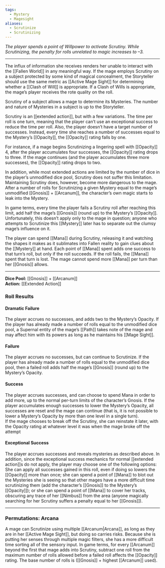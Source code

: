 ```yaml
---
tags:
  - Mystery
  - Magesight
aliases:
  - Scrutinize
  - Scrutinizing
---
```


_The player spends a point of Willpower to activate Scrutiny. While Scrutinizing, the penalty for rolls unrelated to magic increases to –3._

---

The influx of information she receives renders her unable to interact with the [[Fallen World]] in any meaningful way. If the mage employs Scrutiny on a subject protected by some kind of magical concealment, the Storyteller should use the same metric as [[Active Mage Sight]] for determining whether a [[Clash of Will]] is appropriate. If a Clash of Wills is appropriate, the mage’s player receives the rote quality on the roll.

Scrutiny of a subject allows a mage to determine its Mysteries. The number and nature of Mysteries in a subject is up to the Storyteller.

Scrutiny is an [[extended action]], but with a few variations. The time per roll is one turn, meaning that the player can’t use an exceptional success to reduce the time per roll. Also, the player doesn’t have a target number of successes. Instead, every time she reaches a number of successes equal to the Mystery’s [[Opacity]], the [[Opacity]] rating falls by one. 

For instance, if a mage begins Scrutinizing a lingering spell with [[Opacity]] 4, after the player accumulates four successes, the [[Opacity]] rating drops to three. If the mage continues (and the player accumulates three more successes), the [[Opacity]] rating drops to two.

In addition, while most extended actions are limited by the number of dice in the player’s unmodified dice pool, Scrutiny does not suffer this limitation. Maintaining Scrutiny does, however, become more dangerous to the mage. After a number of rolls for Scrutinizing a given Mystery equal to the mage’s unmodified [[Gnosis]] + [[Arcanum]], the character’s own magic starts to leak into the Mystery. 

In game terms, every time the player fails a Scrutiny roll after reaching this limit, add half the mage’s [[Gnosis]] (round up) to the Mystery’s [[Opacity]]. Unfortunately, this doesn’t apply only to the mage in question; anyone who attempts to Scrutinize this [[Mystery]] later has to separate out the clumsy mage’s influence on it.

The player can spend [[Mana]] during Scrutiny, releasing it and watching the shapes it makes as it sublimates into Fallen reality to gain clues about the [[Mystery]] at hand. Each point of [[Mana]] spent adds one success to that turn’s roll, but only if the roll succeeds. If the roll fails, the [[Mana]] spent that turn is lost. The mage cannot spend more [[Mana]] per turn than her [[Gnosis]] allows.

---

**Dice Pool:** [[Gnosis]] + [[Arcanum]] \
**Action:** [[Extended Action]]

### Roll Results

#### Dramatic Failure

The player accrues no successes, and adds two to the Mystery’s Opacity. If the player has already made a number of rolls equal to the unmodified dice pool, a Supernal entity of the mage’s [[Path]] takes note of the mage and may affect him with its powers as long as he maintains his [[Mage Sight]].

#### Failure

The player accrues no successes, but can continue to Scrutinize. If the player has already made a number of rolls equal to the unmodified dice pool, then a failed roll adds half the mage’s [[Gnosis]] (round up) to the Mystery’s Opacity.

#### Success

The player accrues successes, and can choose to spend Mana in order to add more, up to the normal per-turn limits of the character’s Gnosis. If the player accumulates enough successes to lower the Mystery’s Opacity, all successes are reset and the mage can continue (that is, it is not possible to lower a Mystery’s Opacity by more than one level in a single turn). \
If the mage chooses to break off the Scrutiny, she can reinstate it later, with the Opacity rating at whatever level it was when the mage broke off the attempt

#### Exceptional Success

The player accrues successes and reveals mysteries as described above. In addition, since the exceptional success mechanics for normal [[extended action]]s do not apply, the player may choose one of the following options: She can apply all successes gained in this roll, even if doing so lowers the [[Opacity]] more than once; she can spend a point of [[Mana]] to blot out the Mysteries she is seeing so that other mages have a more difficult time scrutinizing them (add the character’s [[Gnosis]] to the Mystery’s [[Opacity]]); or she can spend a point of [[Mana]] to cover her tracks, obscuring any trace of her [[Nimbus]] from the area (anyone magically searching for her Scrutiny suffers a penalty equal to her [[Gnosis]]).

---

### Permutations: Arcana

A mage can Scrutinize using multiple [[Arcanum|Arcana]], as long as they are in her [[Active Mage Sight]], but doing so carries risks. Because she is putting her senses through multiple magic filters, she has a more difficult time sorting all of the sensory input. In game terms, for every [[Arcanum]] beyond the first that mage adds into Scrutiny, subtract one roll from the maximum number of rolls allowed before a failed roll affects the [[Opacity]] rating. The base number of rolls is ([[Gnosis]] + highest [[Arcanum]] used).